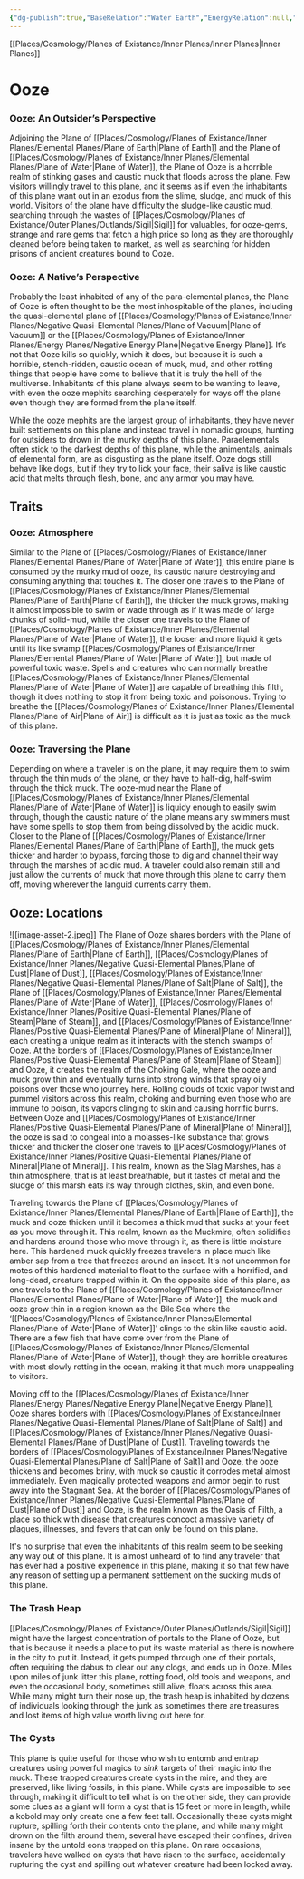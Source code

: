```yaml
---
{"dg-publish":true,"BaseRelation":"Water Earth","EnergyRelation":null,"aliases":null,"tags":null,"permalink":"/places/cosmology/planes-of-existance/inner-planes/para-elemental-planes/plane-of-ooze/","dgHomeLink":true,"dgPassFrontmatter":true}
---
```


[[Places/Cosmology/Planes of Existance/Inner Planes/Inner Planes|Inner Planes]]
# Ooze
### Ooze: An Outsider’s Perspective
Adjoining the Plane of [[Places/Cosmology/Planes of Existance/Inner Planes/Elemental Planes/Plane of Earth|Plane of Earth]] and the Plane of [[Places/Cosmology/Planes of Existance/Inner Planes/Elemental Planes/Plane of Water|Plane of Water]], the Plane of Ooze is a horrible realm of stinking gases and caustic muck that floods across the plane. Few visitors willingly travel to this plane, and it seems as if even the inhabitants of this plane want out in an exodus from the slime, sludge, and muck of this world. Visitors of the plane have difficulty the sludge-like caustic mud, searching through the wastes of [[Places/Cosmology/Planes of Existance/Outer Planes/Outlands/Sigil|Sigil]] for valuables, for ooze-gems, strange and rare gems that fetch a high price so long as they are thoroughly cleaned before being taken to market, as well as searching for hidden prisons of ancient creatures bound to Ooze.

### Ooze: A Native’s Perspective
Probably the least inhabited of any of the para-elemental planes, the Plane of Ooze is often thought to be the most inhospitable of the planes, including the quasi-elemental plane of [[Places/Cosmology/Planes of Existance/Inner Planes/Negative Quasi-Elemental Planes/Plane of  Vacuum|Plane of  Vacuum]] or the [[Places/Cosmology/Planes of Existance/Inner Planes/Energy Planes/Negative Energy Plane|Negative Energy Plane]]. It’s not that Ooze kills so quickly, which it does, but because it is such a horrible, stench-ridden, caustic ocean of muck, mud, and other rotting things that people have come to believe that it is truly the hell of the multiverse. Inhabitants of this plane always seem to be wanting to leave, with even the ooze mephits searching desperately for ways off the plane even though they are formed from the plane itself. 

While the ooze mephits are the largest group of inhabitants, they have never built settlements on this plane and instead travel in nomadic groups, hunting for outsiders to drown in the murky depths of this plane. Paraelementals often stick to the darkest depths of this plane, while the animentals, animals of elemental form, are as disgusting as the plane itself. Ooze dogs still behave like dogs, but if they try to lick your face, their saliva is like caustic acid that melts through flesh, bone, and any armor you may have.

## Traits
### Ooze: Atmosphere
Similar to the Plane of [[Places/Cosmology/Planes of Existance/Inner Planes/Elemental Planes/Plane of Water|Plane of Water]], this entire plane is consumed by the murky mud of ooze, its caustic nature destroying and consuming anything that touches it. The closer one travels to the Plane of [[Places/Cosmology/Planes of Existance/Inner Planes/Elemental Planes/Plane of Earth|Plane of Earth]], the thicker the muck grows, making it almost impossible to swim or wade through as if it was made of large chunks of solid-mud, while the closer one travels to the Plane of [[Places/Cosmology/Planes of Existance/Inner Planes/Elemental Planes/Plane of Water|Plane of Water]], the looser and more liquid it gets until its like swamp [[Places/Cosmology/Planes of Existance/Inner Planes/Elemental Planes/Plane of Water|Plane of Water]], but made of powerful toxic waste. Spells and creatures who can normally breathe [[Places/Cosmology/Planes of Existance/Inner Planes/Elemental Planes/Plane of Water|Plane of Water]] are capable of breathing this filth, though it does nothing to stop it from being toxic and poisonous. Trying to breathe the [[Places/Cosmology/Planes of Existance/Inner Planes/Elemental Planes/Plane of Air|Plane of Air]] is difficult as it is just as toxic as the muck of this plane.

### Ooze: Traversing the Plane
Depending on where a traveler is on the plane, it may require them to swim through the thin muds of the plane, or they have to half-dig, half-swim through the thick muck. The ooze-mud near the Plane of [[Places/Cosmology/Planes of Existance/Inner Planes/Elemental Planes/Plane of Water|Plane of Water]] is liquidy enough to easily swim through, though the caustic nature of the plane means any swimmers must have some spells to stop them from being dissolved by the acidic muck. Closer to the Plane of [[Places/Cosmology/Planes of Existance/Inner Planes/Elemental Planes/Plane of Earth|Plane of Earth]], the muck gets thicker and harder to bypass, forcing those to dig and channel their way through the marshes of acidic mud. A traveler could also remain still and just allow the currents of muck that move through this plane to carry them off, moving wherever the languid currents carry them.

## Ooze: Locations
![[image-asset-2.jpeg]]
The Plane of Ooze shares borders with the Plane of [[Places/Cosmology/Planes of Existance/Inner Planes/Elemental Planes/Plane of Earth|Plane of Earth]], [[Places/Cosmology/Planes of Existance/Inner Planes/Negative Quasi-Elemental Planes/Plane of  Dust|Plane of  Dust]], [[Places/Cosmology/Planes of Existance/Inner Planes/Negative Quasi-Elemental Planes/Plane of  Salt|Plane of  Salt]], the Plane of [[Places/Cosmology/Planes of Existance/Inner Planes/Elemental Planes/Plane of Water|Plane of Water]], [[Places/Cosmology/Planes of Existance/Inner Planes/Positive Quasi-Elemental Planes/Plane of Steam|Plane of Steam]], and [[Places/Cosmology/Planes of Existance/Inner Planes/Positive Quasi-Elemental Planes/Plane of Mineral|Plane of Mineral]], each creating a unique realm as it interacts with the stench swamps of Ooze. At the borders of [[Places/Cosmology/Planes of Existance/Inner Planes/Positive Quasi-Elemental Planes/Plane of Steam|Plane of Steam]] and Ooze, it creates the realm of the Choking Gale, where the ooze and muck grow thin and eventually turns into strong winds that spray oily poisons over those who journey here. Rolling clouds of toxic vapor twist and pummel visitors across this realm, choking and burning even those who are immune to poison, its vapors clinging to skin and causing horrific burns. Between Ooze and [[Places/Cosmology/Planes of Existance/Inner Planes/Positive Quasi-Elemental Planes/Plane of Mineral|Plane of Mineral]], the ooze is said to congeal into a molasses-like substance that grows thicker and thicker the closer one travels to [[Places/Cosmology/Planes of Existance/Inner Planes/Positive Quasi-Elemental Planes/Plane of Mineral|Plane of Mineral]]. This realm, known as the Slag Marshes, has a thin atmosphere, that is at least breathable, but it tastes of metal and the sludge of this marsh eats its way through clothes, skin, and even bone.

Traveling towards the Plane of [[Places/Cosmology/Planes of Existance/Inner Planes/Elemental Planes/Plane of Earth|Plane of Earth]], the muck and ooze thicken until it becomes a thick mud that sucks at your feet as you move through it. This realm, known as the Muckmire, often solidifies and hardens around those who move through it, as there is little moisture here. This hardened muck quickly freezes travelers in place much like amber sap from a tree that freezes around an insect. It's not uncommon for motes of this hardened material to float to the surface with a horrified, and long-dead, creature trapped within it. On the opposite side of this plane, as one travels to the Plane of [[Places/Cosmology/Planes of Existance/Inner Planes/Elemental Planes/Plane of Water|Plane of Water]], the muck and ooze grow thin in a region known as the Bile Sea where the ‘[[Places/Cosmology/Planes of Existance/Inner Planes/Elemental Planes/Plane of Water|Plane of Water]]’ clings to the skin like caustic acid. There are a few fish that have come over from the Plane of [[Places/Cosmology/Planes of Existance/Inner Planes/Elemental Planes/Plane of Water|Plane of Water]], though they are horrible creatures with most slowly rotting in the ocean, making it that much more unappealing to visitors.

Moving off to the [[Places/Cosmology/Planes of Existance/Inner Planes/Energy Planes/Negative Energy Plane|Negative Energy Plane]], Ooze shares borders with [[Places/Cosmology/Planes of Existance/Inner Planes/Negative Quasi-Elemental Planes/Plane of  Salt|Plane of  Salt]] and [[Places/Cosmology/Planes of Existance/Inner Planes/Negative Quasi-Elemental Planes/Plane of  Dust|Plane of  Dust]]. Traveling towards the borders of [[Places/Cosmology/Planes of Existance/Inner Planes/Negative Quasi-Elemental Planes/Plane of  Salt|Plane of  Salt]] and Ooze, the ooze thickens and becomes briny, with muck so caustic it corrodes metal almost immediately. Even magically protected weapons and armor begin to rust away into the Stagnant Sea. At the border of [[Places/Cosmology/Planes of Existance/Inner Planes/Negative Quasi-Elemental Planes/Plane of  Dust|Plane of  Dust]] and Ooze, is the realm known as the Oasis of Filth, a place so thick with disease that creatures concoct a massive variety of plagues, illnesses, and fevers that can only be found on this plane. 

It's no surprise that even the inhabitants of this realm seem to be seeking any way out of this plane. It is almost unheard of to find any traveler that has ever had a positive experience in this plane, making it so that few have any reason of setting up a permanent settlement on the sucking muds of this plane.

### The Trash Heap
[[Places/Cosmology/Planes of Existance/Outer Planes/Outlands/Sigil|Sigil]] might have the largest concentration of portals to the Plane of Ooze, but that is because it needs a place to put its waste material as there is nowhere in the city to put it. Instead, it gets pumped through one of their portals, often requiring the dabus to clear out any clogs, and ends up in Ooze. Miles upon miles of junk litter this plane, rotting food, old tools and weapons, and even the occasional body, sometimes still alive, floats across this area. While many might turn their nose up, the trash heap is inhabited by dozens of individuals looking through the junk as sometimes there are treasures and lost items of high value worth living out here for. 

### The Cysts
This plane is quite useful for those who wish to entomb and entrap creatures using powerful magics to _sink_ targets of their magic into the muck. These trapped creatures create cysts in the mire, and they are preserved, like living fossils, in this plane. While cysts are impossible to see through, making it difficult to tell what is on the other side, they can provide some clues as a giant will form a cyst that is 15 feet or more in length, while a kobold may only create one a few feet tall. Occasionally these cysts might rupture, spilling forth their contents onto the plane, and while many might drown on the filth around them, several have escaped their confines, driven insane by the untold eons trapped on this plane. On rare occasions, travelers have walked on cysts that have risen to the surface, accidentally rupturing the cyst and spilling out whatever creature had been locked away.